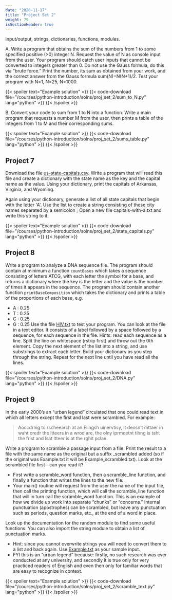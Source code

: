 ```yaml
---
date: "2020-11-17"
title: "Project Set 2"
weight: 79
isSectionHeader: true
---
```


Input/output, strings, dictionaries, functions, modules.

A. Write a program that obtains the sum of the numbers from 1 to some specified positive (>0) integer N. Request the value of N as console input from the user. Your program should catch user inputs that cannot be converted to integers greater than 0.  Do not use the Gauss formula, do this via “brute force.”
Print the number, its sum as obtained from your work, and the correct answer from the Gauss formula sum(N)=N(N+1)/2.  Test your program with N=1, N=25, N=1000.

{{< spoiler text="Example solution" >}}
{{< code-download file="/courses/python-introduction/solns/proj_set_2/sum_to_N.py" lang="python" >}}
{{< /spoiler >}}

B. Convert your code to sum from 1 to N into a function.  Write a main program that requests a number M from the user, then prints a table of the integers from 1 to M and their corresponding sums.

{{< spoiler text="Example solution" >}}
{{< code-download file="/courses/python-introduction/solns/proj_set_2/sums_table.py" lang="python" >}}
{{< /spoiler >}}

## Project 7

Download the file [us-state-capitals.csv](/data/us-state-capitals.csv).  Write a program that will read this file and create a dictionary with the state name as the key and the capital name as the value.  Using your dictionary, print the capitals of Arkansas, Virginia, and Wyoming.

Again using your dictionary, generate a list of all state capitals that begin with the letter 'A'.  Use the list to create a string consisting of these city names separated by a semicolon ;   Open a new file capitals-with-a.txt and write this string to it.

{{< spoiler text="Example solution" >}}
{{< code-download file="/courses/python-introduction/solns/proj_set_2/state_capitals.py" lang="python" >}}
{{< /spoiler >}}

## Project 8

Write a program to analyze a DNA sequence file.  The program should contain at minimum a function `countBases` which takes a sequence consisting of letters ATCG, with each letter the symbol for a base, and returns a dictionary where the key is the letter and the value is the number of times it appears in the sequence.
The program should contain another function `printBaseComposition` which takes the dictionary and prints a table of the proportions of each base, e.g.
-  A : 0.25
-  T : 0.25
-  C : 0.25
-  G : 0.25
Use the file [HIV.txt](/data/HIV.txt) to test your program.  You can look at the file in a text editor.  It consists of a label followed by a space followed by a sequence, for each sequence in the file.
Hints: read each sequence as a line.  Split the line on whitespace (rstrip first) and throw out the 0th element.
Copy the next element of the list into a string, and use substrings to extract each letter.  Build your dictionary as you step through the string.  Repeat for the next line until you have read all the lines.

{{< spoiler text="Example solution" >}}
{{< code-download file="/courses/python-introduction/solns/proj_set_2/DNA.py" lang="python" >}}
{{< /spoiler >}}

## Project 9

In the early 2000’s an “urban legend” circulated that one could read text in which all letters except the first and last were scrambled.  For example:

> Aoccdrnig to rscheearch at an Elingsh uinervtisy, it deosn’t mttaer in waht oredr the ltteers in a wrod are, the olny iprmoetnt tihng is taht the frist and lsat ltteer is at the rghit pclae.

Write a program to scramble a passage input from a file.  Print the result to a file with the same name as the original but a suffix \_scrambled added
(so if the original was Example.txt it will be Example_scrambled.txt).
Look at the scrambled file first—can you read it?
- First write a scramble_word function, then a scramble_line function, and finally a function that writes the lines to the new file.
- Your main() routine will request from the user the name of the input file, then call the printing function, which will call the scramble_line function that will in turn call the scramble_word function.
This is an example of how we divide up work into separate “chunks” or
“concerns.” Internal punctuation (apostrophes) can be scrambled, but leave any
punctuation such as periods, question marks, etc., at the end of a word in
place.

Look up the documentation for the random module to find some useful functions.  You can also import the string module to obtain a list of punctuation marks.

- Hint: since you cannot overwrite strings you will need to convert them to a list and back again. Use [Example.txt](/data/Example.txt) as your sample input.
- FYI this is an “urban legend” because: firstly, no such research was ever conducted at any university, and secondly it is true only for very practiced readers of English and even then only for familiar words that are easy to recognize in context.

{{< spoiler text="Example solution" >}}
{{< code-download file="/courses/python-introduction/solns/proj_set_2/scramble_text.py" lang="python" >}}
{{< /spoiler >}}
